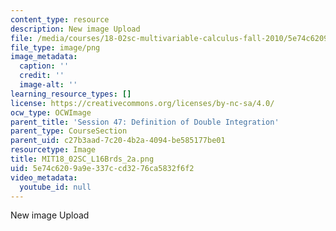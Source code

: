 ```yaml
---
content_type: resource
description: New image Upload
file: /media/courses/18-02sc-multivariable-calculus-fall-2010/5e74c6209a9e337ccd3276ca5832f6f2_MIT18_02SC_L16Brds_2a.png
file_type: image/png
image_metadata:
  caption: ''
  credit: ''
  image-alt: ''
learning_resource_types: []
license: https://creativecommons.org/licenses/by-nc-sa/4.0/
ocw_type: OCWImage
parent_title: 'Session 47: Definition of Double Integration'
parent_type: CourseSection
parent_uid: c27b3aad-7c20-4b2a-4094-be585177be01
resourcetype: Image
title: MIT18_02SC_L16Brds_2a.png
uid: 5e74c620-9a9e-337c-cd32-76ca5832f6f2
video_metadata:
  youtube_id: null
---
```

New image Upload